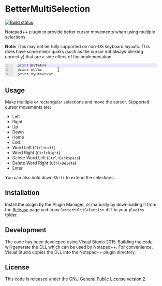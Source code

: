 # BetterMultiSelection

[![Build status](https://ci.appveyor.com/api/projects/status/0mj7dg030emys2ax?svg=true)](https://ci.appveyor.com/project/dail8859/bettermultiselection)

Notepad++ plugin to provide better cursor movements when using multiple selections.

**Note:** This may not be fully supported on non-US keyboard layouts. This does have some minor quirks (such as the cursor not always blinking correctly) that are a side effect of the implementation.

![Demo](/img/Demo.gif)

## Usage
Make multiple or rectangular selections and move the cursor. Supported cursor movements are:

- Left
- Right
- Up
- Down
- Home
- End
- Word Left (`Ctrl+Left`)
- Word Right (`Ctrl+Right`)
- Delete Word Left (`Ctrl+Backspace`)
- Delete Word Right (`Ctrl+Delete`)
- Enter

You can also hold down `Shift` to extend the selections.

## Installation
Install the plugin by the Plugin Manager, or manually by downloading it from the [Release](https://github.com/dail8859/BetterMultiSelection/releases) page and copy `BetterMultiSelection.dll` to your `plugins` folder.

## Development
The code has been developed using Visual Studio 2015. Building the code will generate the DLL which can be used by Notepad++. For convenience, Visual Studio copies the DLL into the Notepad++ plugin directory.

## License
This code is released under the [GNU General Public License version 2](http://www.gnu.org/licenses/gpl-2.0.txt).
